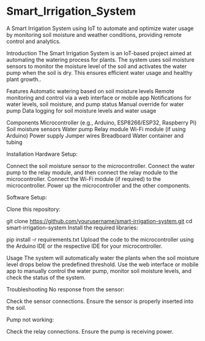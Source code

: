 # Smart_Irrigation_System
A Smart Irrigation System using IoT to automate and optimize water usage by monitoring soil moisture and weather conditions, providing remote control and analytics.

Introduction
The Smart Irrigation System is an IoT-based project aimed at automating the watering process for plants. 
The system uses soil moisture sensors to monitor the moisture level of the soil and activates the water pump when the soil is dry. This ensures efficient water usage and healthy plant growth..


Features
Automatic watering based on soil moisture levels
Remote monitoring and control via a web interface or mobile app
Notifications for water levels, soil moisture, and pump status
Manual override for water pump
Data logging for soil moisture levels and water usage

Components
Microcontroller (e.g., Arduino, ESP8266/ESP32, Raspberry Pi)
Soil moisture sensors
Water pump
Relay module
Wi-Fi module (if using Arduino)
Power supply
Jumper wires
Breadboard
Water container and tubing

Installation
Hardware Setup:

Connect the soil moisture sensor to the microcontroller.
Connect the water pump to the relay module, and then connect the relay module to the microcontroller.
Connect the Wi-Fi module (if required) to the microcontroller.
Power up the microcontroller and the other components.

Software Setup:

Clone this repository:

git clone https://github.com/yourusername/smart-irrigation-system.git
cd smart-irrigation-system
Install the required libraries:


pip install -r requirements.txt
Upload the code to the microcontroller using the Arduino IDE or the respective IDE for your microcontroller.

Usage
The system will automatically water the plants when the soil moisture level drops below the predefined threshold.
Use the web interface or mobile app to manually control the water pump, monitor soil moisture levels, and check the status of the system.

Troubleshooting
No response from the sensor:

Check the sensor connections.
Ensure the sensor is properly inserted into the soil.

Pump not working:

Check the relay connections.
Ensure the pump is receiving power.
